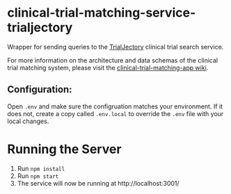 # clinical-trial-matching-service-trialjectory

Wrapper for sending queries to the [TrialJectory](https://www.trialjectory.com/) clinical trial search service.

For more information on the architecture and data schemas of the clinical trial matching system, please visit the [clinical-trial-matching-app wiki](https://github.com/EssexManagement/clinical-trial-matching-app/wiki).

## Configuration:

Open `.env` and make sure the configruation matches your environment. If it does not, create a copy called `.env.local` to override the `.env` file with your local changes.

# Running the Server

1. Run `npm install`
2. Run `npm start`
3. The service will now be running at http://localhost:3001/
